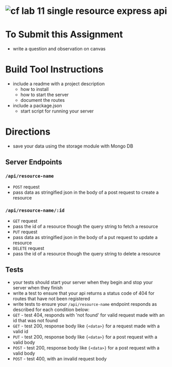 ![cf](https://i.imgur.com/7v5ASc8.png) lab 11 single resource express api
======

# To Submit this Assignment
  <!-- * fork this repository
  * write all of your code in a directory named `lab-` + `<your name>` **e.g.** `lab-duncan`
  * push to your repository
  * submit a pull request to this repository
  * submit a link to your PR in canvas -->
  * write a question and observation on canvas

# Build Tool Instructions
<!-- * create a package.json that lists all dependencies and developer dependencies -->
<!-- * include an .eslintrc -->
<!-- * include a .gitignore -->
* include a readme with a project description
  * how to install
  * how to start the server
  * document the routes
* include a package.json
  <!-- * have a lint script for running eslint -->
  <!-- * have a test script for running mocha -->
  * start script for running your server
  <!-- * have a start-db script for running mongod
  * have a stop-db script for stoping mongod -->

# Directions
<!-- * Create these directories to organize your code:
 * lib
 * model
 * route
 * db
 * test -->
<!-- * Create a HTTP Server using `express` -->
<!-- * Create a Object Constructor using mongoose that creates a _resource_ with at least 3 properties -->
 <!-- * it can not have the same properties as the in class sample code -->
 <!-- * Also include two other properties of your choice (like name, creationDate, etc.) -->
<!-- * use the `body-parser` express middleware to on `POST` and `PUT` routes -->
* save your data using the storage module with Mongo DB

## Server Endpoints
### `/api/resource-name`
* `POST` request
 * pass data as stringified json in the body of a post request to create a resource

### `/api/resource-name/:id`
* `GET` request
 * pass the id of a resource though the query string to fetch a resource   
* `PUT` request
 * pass data as stringified json in the body of a put request to update a resource
* `DELETE` request
 * pass the id of a resource though the query string to delete a resource   

## Tests
* your tests should start your server when they begin and stop your server when they finish
* write a test to ensure that your api returns a status code of 404 for routes that have not been registered
* write tests to ensure your `/api/resource-name` endpoint responds as described for each condition below:
 * `GET` - test 404, responds with 'not found' for valid request made with an id that was not found
 * `GET` - test 200, response body like `{<data>}` for a request made with a valid id
 * `PUT` - test 200, response body like  `{<data>}` for a post request with a valid body
 * `POST` - test 200, response body like  `{<data>}` for a post request with a valid body
 * `POST` - test 400, with an invalid request body

<!-- ## Bonus
* **1pt** a `GET` request to `/api/resource-name` should respond with an array of all of the ids for that resource
 * if you do the bonus you should not test for a 404 for `GET` request with no query, and instead write a test that ensures your a `GET` to `/api/resouce-name` returns a 200 and an array -->
